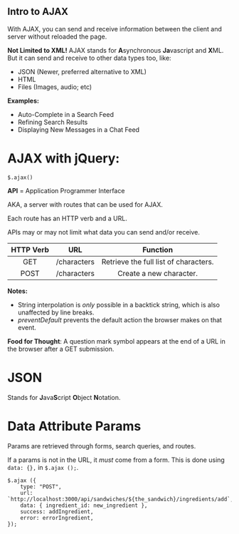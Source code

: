 Intro to AJAX
-----------------
With AJAX, you can send and receive information between the client and server without reloaded the page.

**Not Limited to XML!**
AJAX stands for **A**synchronous **Ja**vascript and **X**ML. But it can send and receive to other data types too, like:

- JSON	(Newer, preferred alternative to XML)
- HTML
- Files (Images, audio; etc)

**Examples:**

- Auto-Complete in a Search Feed
- Refining Search Results
- Displaying New Messages in a Chat Feed

# AJAX with jQuery:
```$.ajax()```

**API** = Application Programmer Interface

AKA, a server with routes that can be used for AJAX.

Each route has an HTTP verb and a URL.

APIs may or may not limit what data you can send and/or receive.

| HTTP Verb | URL		  |	Function							  |
|:---------:|:-----------:|:-------------------------------------:|
| GET	    | /characters |	Retrieve the full list of characters. |
| POST      | /characters |	Create a new character.				  |

**Notes:**

- String interpolation is *only* possible in a backtick string, which is also unaffected by line breaks.
- *preventDefault* prevents the default action the browser makes on that event.

**Food for Thought**: A question mark symbol appears at the end of a URL in the browser after a GET submission.

# JSON
Stands for **J**ava**S**cript **O**bject **N**otation.

# Data Attribute Params
Params are retrieved through forms, search queries, and routes.

If a params is not in the URL, it *must* come from a form.
This is done using ```data: {},``` in ```$.ajax ();```.

```
$.ajax ({
	type: "POST",
	url: `http://localhost:3000/api/sandwiches/${the_sandwich}/ingredients/add`,
	data: { ingredient_id: new_ingredient },
	success: addIngredient,
	error: errorIngredient,
});
```